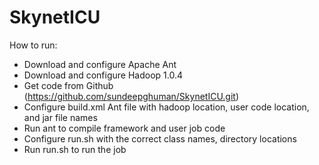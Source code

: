 SkynetICU
======

How to run:

- Download and configure Apache Ant
- Download and configure Hadoop 1.0.4
- Get code from Github (https://github.com/sundeepghuman/SkynetICU.git)
- Configure build.xml Ant file with hadoop location, user code location, and jar file names
- Run ant to compile framework and user job code
- Configure run.sh with the correct class names, directory locations 
- Run run.sh to run the job

